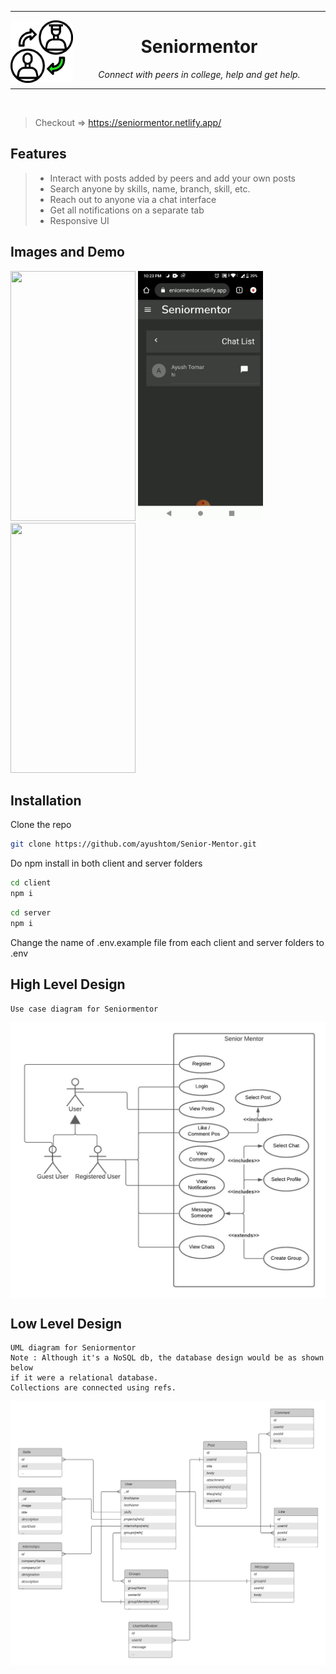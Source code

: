 
---

<img align="left" src="client/src/assets/img/smgif.gif" width="100" height="100" />

<div align="center" > 
<h1><b> Seniormentor </b></h1>  
<i> Connect with peers in college, help and get help. </i>
</div> 


---

<br>

> Checkout => https://seniormentor.netlify.app/ 

Features 
---

> <ul>
> <li> Interact with posts added by peers and add your own posts </li>
> <li> Search anyone by skills, name, branch, skill, etc. </li>
> <li> Reach out to anyone via a chat interface</li>
> <li> Get all notifications on a separate tab </li>
> <li> Responsive UI </li>
> </ul>

Images and Demo
---

<div>
  <img src="./zdocs/gif1.gif" width="200" height="400"/>
  <img src="./zdocs/gif2.gif" width="200" height="400"/>
  <img src="./zdocs/gif3.gif" width="200" height="400"/>
</div>


Installation  
--- 
  Clone the repo

  ```bash 
  git clone https://github.com/ayushtom/Senior-Mentor.git
  ```

  Do npm install in both client and server folders

  ```bash 
  cd client 
  npm i 
  ```

  ```bash
  cd server 
  npm i 
  ```
  Change the name of .env.example file from each client and server folders to .env

High Level Design 
---
```
Use case diagram for Seniormentor
```

<img align="center" src="client/src/assets/img/hld.png" />

Low Level Design
---
```
UML diagram for Seniormentor
Note : Although it's a NoSQL db, the database design would be as shown below
if it were a relational database.
Collections are connected using refs. 
```
<img align="center" src="client/src/assets/img/uml.png" />

